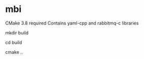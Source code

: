 # mbi

CMake 3.8 required
Contains yaml-cpp and rabbitmq-c libraries

mkdir build

cd build

cmake ..
